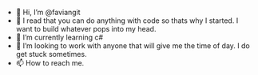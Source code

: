 - 👋 Hi, I’m @faviangit
- 👀 I read that you can do anything with code so thats why I started. I want to build whatever pops into my head. 
- 🌱 I’m currently learning c#
- 💞️ I’m looking to work with anyone that will give me the time of day. I do get stuck sometimes.
- 📫 How to reach me.

<!---
faviangit/faviangit is a ✨ special ✨ repository because its `README.md` (this file) appears on your GitHub profile.
You can click the Preview link to take a look at your changes.
--->

